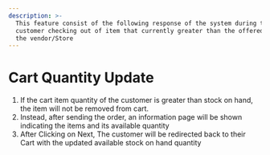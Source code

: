 ```yaml
---
description: >-
  This feature consist of the following response of the system during the
  customer checking out of item that currently greater than the offered stock of
  the vendor/Store
---
```


# Cart Quantity Update

1. If the cart item quantity of the customer is greater than stock on hand, the item will not be removed from cart.
2. Instead, after sending the order, an information page will be shown indicating the items and its available quantity
3. After Clicking on Next, The customer will be redirected back to their Cart with the updated available stock on hand quantity
